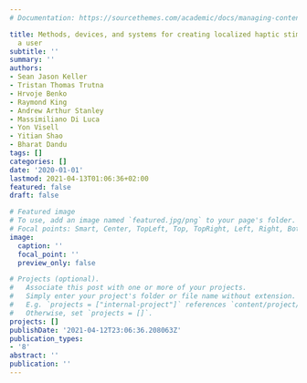 ```yaml
---
# Documentation: https://sourcethemes.com/academic/docs/managing-content/

title: Methods, devices, and systems for creating localized haptic stimulations on
  a user
subtitle: ''
summary: ''
authors:
- Sean Jason Keller
- Tristan Thomas Trutna
- Hrvoje Benko
- Raymond King
- Andrew Arthur Stanley
- Massimiliano Di Luca
- Yon Visell
- Yitian Shao
- Bharat Dandu
tags: []
categories: []
date: '2020-01-01'
lastmod: 2021-04-13T01:06:36+02:00
featured: false
draft: false

# Featured image
# To use, add an image named `featured.jpg/png` to your page's folder.
# Focal points: Smart, Center, TopLeft, Top, TopRight, Left, Right, BottomLeft, Bottom, BottomRight.
image:
  caption: ''
  focal_point: ''
  preview_only: false

# Projects (optional).
#   Associate this post with one or more of your projects.
#   Simply enter your project's folder or file name without extension.
#   E.g. `projects = ["internal-project"]` references `content/project/deep-learning/index.md`.
#   Otherwise, set `projects = []`.
projects: []
publishDate: '2021-04-12T23:06:36.208063Z'
publication_types:
- '8'
abstract: ''
publication: ''
---
```

